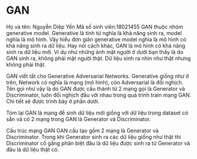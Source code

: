 # GAN
Họ và tên: Nguyễn Diệp Yến
Mã số sinh viên:18021455
GAN thuộc nhóm generative model. Generative là tính từ nghĩa là khả năng sinh ra, model nghĩa là mô hình. Vậy hiểu đơn giản generative model nghĩa là mô hình có khả năng sinh ra dữ liệu. Hay nói cách khác, GAN là mô hình có khả năng sinh ra dữ liệu mới. Ví dụ như những ảnh mặt người ở dưới bạn thấy là do GAN sinh ra, không phải mặt người thật. Dữ liệu sinh ra nhìn như thật nhưng không phải thật.


GAN viết tắt cho Generative Adversarial Networks. Generative giống như ở trên, Network có nghĩa là mạng (mô hình), còn Adversarial là đối nghịch. Tên gọi như vậy là do GAN được cấu thành từ 2 mạng gọi là Generator và Discriminator, luôn đối nghịch đầu với nhau trong quá trình train mạng GAN. Chi tiết sẽ được trình bày ở phần dưới.

Tóm lại GAN là mạng để sinh dữ liệu mới giống với dữ liệu trong dataset có sẵn và có 2 mạng trong GAN là Generator và Discriminator.

Cấu trúc mạng GAN
GAN cấu tạo gồm 2 mạng là Generator và Discriminator. Trong khi Generator sinh ra các dữ liệu giống như thật thì Discriminator cố gắng phân biệt đâu là dữ liệu được sinh ra từ Generator và đâu là dữ liệu thật có.
